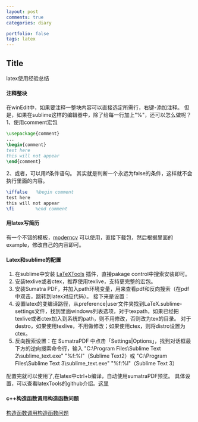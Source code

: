 ```yaml
---
layout: post
comments: true
categories: diary

portfolio: false
tags: latex
---
```

## Title
latex使用经验总结

#### 注释整块
在winEdit中，如果要注释一整块内容可以直接选定所需行，右键-添加注释。
但是，如果在sublime这样的编辑器中，除了给每一行加上"%"，还可以怎么做呢？
1、使用comment宏包
```latex
\usepackage{comment}
...
\begin{comment}
test here
this will not appear
\end{comment}
```
2、或者，可以用if条件语句。 其实就是判断一个永远为false的条件，这样就不会执行里面的内容。
```latex
\iffalse　　%begin comment
test here
this will not appear
\fi　　　   %end comment
```

#### 用latex写简历
有一个不错的模板，[moderncv](https://www.ctan.org/tex-archive/macros/latex/contrib/moderncv?lang=en) 可以使用，直接下载包，然后根据里面的example，修改自己的内容即可。

#### Latex和sublime的配置
1. 在sublime中安装 [LaTeXTools](https://github.com/SublimeText/LaTeXTools) 插件，直接pakage control中搜索安装即可。
2. 安装texlive或者ctex，推荐使用texlive，支持更完整的宏包。
3. 安装Sumatra PDF，并加入path环境变量，用来查看pdf和反向搜索（在pdf中双击，跳转到latex对应代码）。
接下来是设置：
4. 设置latex的变编译路径，从preference|user文件夹找到LaTeX.sublime-settings文件，找到里面windows列表选项，对于texpath，如果已经把texlive或者ctex加入到系统的path，则不用修改，否则改为tex的目录。
对于destro，如果使用texlive，不用做修改；如果使用ctex，则将distro设置为ctex。
5. 反向搜索设置：在 SumatraPDF 中点击「Settings|Options」，找到对话框最下方的逆向搜索命令行，输入 "C:\Program Files\Sublime Text 2\sublime\_text.exe" "%f:%l"（Sublime Text2）或 "C:\Program Files\Sublime Text 3\sublime\_text.exe" "%f:%l"（Sublime Text 3）

配置完就可以使用了,在latex中ctrl+b编译，自动使用sumatraPDF预览。
具体设置，可以查看latexTools的github介绍。[这里](https://github.com/SublimeText/LaTeXTools)

#### c++构造函数调用构造函数问题
[构造函数调用构造函数问题](http://www.cnblogs.com/chio/archive/2007/10/20/931043.html)
